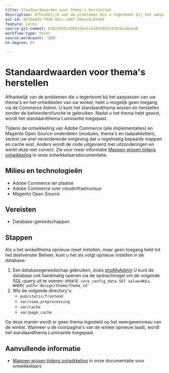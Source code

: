 ```yaml
---
title: Standaardwaarden voor thema's herstellen
description: Afhankelijk van de problemen die u tegenkomt bij het aanpassen van uw thema's en het ontwikkelen van uw winkel, hebt u mogelijk geen toegang via de Commerce Admin. U kunt het standaardthema wissen en herstellen zonder de beheerdersfunctie te gebruiken. Nadat u het thema hebt gewist, wordt het standaardthema Luminantie toegepast.
exl-id: 86304dd5-f448-4dcc-ad07-04ecc6c85b6d
feature: Cache
source-git-commit: 83b21845cd306336e1cb193a9541478c8a38eea8
workflow-type: tm+mt
source-wordcount: '269'
ht-degree: 0%

---
```


# Standaardwaarden voor thema&#39;s herstellen

Afhankelijk van de problemen die u tegenkomt bij het aanpassen van uw thema&#39;s en het ontwikkelen van uw winkel, hebt u mogelijk geen toegang via de Commerce Admin. U kunt het standaardthema wissen en herstellen zonder de beheerdersfunctie te gebruiken. Nadat u het thema hebt gewist, wordt het standaardthema Luminantie toegepast.

Tijdens de ontwikkeling van Adobe Commerce (alle implementaties) en Magento Open Source-onderdelen (modules, thema&#39;s en taalpakketten), vereist uw snel veranderende omgeving dat u regelmatig bepaalde mappen en cache wist. Anders wordt de code uitgevoerd met uitzonderingen en werkt deze niet correct. Zie voor meer informatie [Mappen wissen tijdens ontwikkeling](https://devdocs.magento.com/guides/v2.2/howdoi/php/php_clear-dirs.html) in onze ontwikkelaarsdocumentatie.

## Milieu en technologieën

* Adobe Commerce ter plaatse
* Adobe Commerce over cloudinfrastructuur
* Magento Open Source

## Vereisten

* Database-gereedschappen

## Stappen

Als u het winkelthema opnieuw moet instellen, maar geen toegang hebt tot het deelvenster Beheer, kunt u het als volgt opnieuw instellen in de database:

1. Een databasegereedschap gebruiken, zoals [phpMyAdmin](https://devdocs.magento.com/guides/v2.2/install-gde/prereq/optional.html#install-optional-phpmyadmin) U kunt de database ook handmatig openen via de opdrachtregel om de volgende SQL-query uit te voeren: `UPDATE core_config_data SET value=NULL WHERE path='design/theme/theme_id'`
1. Wis de volgende directory&#39;s:
   * `pub/static/frontend`
   * `var/view_preprocessing`
   * `var/cache`
   * `var/page_cache`

Op deze manier wordt er geen thema ingesteld op het weergaveniveau van de winkel. Wanneer u de voorpagina&#39;s van de winkel opnieuw laadt, wordt het standaardthema Luminantie toegepast.

## Aanvullende informatie

* [Mappen wissen tijdens ontwikkeling](https://devdocs.magento.com/guides/v2.2/howdoi/php/php_clear-dirs.html) in onze documentatie voor ontwikkelaars
